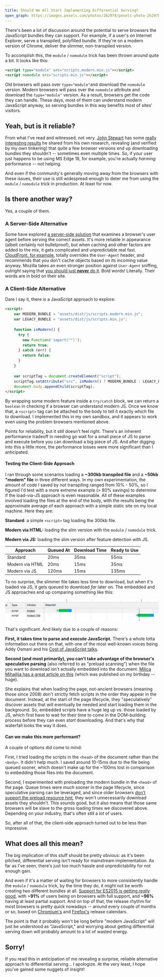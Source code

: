 ```yaml
---
title: Should We All Start Implementing Differential Serving?
open_graph: https://images.pexels.com/photos/262978/pexels-photo-262978.jpeg?auto=compress&cs=tinysrgb&dpr=3&h=1200&w=1200
---
```


There's been a lot of discussion around the potential to serve browsers the JavaScript bundles they can support. For example, if a user's on Internet Explorer, serve a transpiled, polyfilled bundle. If they're on a modern version of Chrome, deliver the slimmer, non-transpiled version.

To accomplish this, the `module` / `nomodule` trick has been thrown around quite a bit. It looks like this:

```html
<script type="module" src="scripts.modern.min.js"></script>
<script nomodule src="scripts.min.js"></script>
```

Old browsers will pass over `type="module"`and download the `nomodule` version. Modern browsers will pass over the `nomodule` attribute and download the `type="module"` version. As a result, browsers get the code they can handle. These days, most of them can understand modern JavaScript anyway, so serving bundles in this way benefits most of sites' visitors.

## Yeah, but is it reliable?

From what I've read and witnessed, not very. [John Stewart](https://www.johnstewart.dev/) has some [really interesting results](https://github.com/johnstew/differential-serving#tests) he shared from his own research, revealing (and verified by my own tinkering) that quite a few browser versions end up downloading bundles they shouldn't -- sometimes even multiple times. So, if your user just happens to be using MS Edge 18, for example, you're actually _harming_ performance -- not helping.

And even if the community's generally moving away from the browsers with these issues, their use is still widespread enough to deter me from using the `module` / `nomodule` trick in production. At least for now.

## Is there another way?

Yes, a couple of them.

### A Server-Side Alternative

Some have explored [a server-side solution](https://www.johnstewart.dev/differential-serving#alternative-approach) that examines a browser's user agent before serving the correct assets. It's more reliable in appearance (albeit certainly not bulletproof), but when caching and other factors are added to the mix, it gets complicated and unpredictable real fast. [CloudFront, for example](https://docs.aws.amazon.com/AmazonCloudFront/latest/DeveloperGuide/RequestAndResponseBehaviorCustomOrigin.html#request-custom-user-agent-header), totally overrides the `User-Agent` header, and recommends that you don't cache objects based on its incoming value anyway. Mozilla takes an even stronger position against `User-Agent` sniffing, outright saying that [you should just **never** do it](https://developer.mozilla.org/en-US/docs/Web/HTTP/Browser_detection_using_the_user_agent#Considerations_before_using_browser_detection). Bold words! Literally. Their words are in bold on their site.

### A Client-Side Alternative

Dare I say it, there _is_ a JavaScript approach to explore:

```html
<script>
    var MODERN_BUNDLE = "assets/dist/js/scripts.modern.min.js";
    var LEGACY_BUNDLE = "assets/dist/js/scripts.min.js";

    function isModern() {
      try {
        new Function('import("")');
        return true;
      } catch (err) {
        return false;
      }
    }

    var scriptTag = document.createElement("script");
    scriptTag.setAttribute("src", isModern() ? MODERN_BUNDLE : LEGACY_BUNDLE);
    document.body.appendChild(scriptTag);
</script>
```

By wrapping some modern feature inside a `try/catch` block, we can return a `boolean` in checking if a browser can understand modern JS. Once we know that, a `<script>` tag can be attached to the body to tell it exactly which file to download. I implemented this in my own sandbox, and it appears to work even using the problem browsers mentioned above.

Points for reliability, but it still doesn't feel right. There's an inherent performance tradeoff in needing go wait for a small piece of JS to parse and execute before you can download a big piece of JS. And after digging into this a little more, the performance losses were more significant than I anticipated.

#### Testing the Client-Side Approach

I ran through some scenarios loading a **~300kb transpiled file** and a **~50kb "modern" file** in three different ways. In my own experimentation, the amount of code I saved by not transpiling ranged from 10% - 50%, so I figured I'd test with a more extreme example (> 80% savings) to determine if the load-via-JS approach is even reasonable. All of these examples involved loading the files at the end of the body, with the results being the approximate average of each approach with a simple static site on my local machine. Here they are:

**Standard**: a simple `<script>` tag loading the 300kb file.

**Modern via HTML:** loading the slim version with the `module` / `nomodule` trick.

**Modern via JS:** loading the slim version after feature detection with JS.

Approach   | Queued At | Download Time | Ready to Use
------ | ------ | ------ | ------ 
Standard | 20ms | 35ms | 55ms
Modern via HTML | 20ms | 15ms | 35ms
Modern via JS | 120ms | 15ms | 135ms

To no surprise, the slimmer file takes less time to download, but when it's loaded via JS, it gets queued to download _far_ later on. The embedded and JS approaches end up comparing something like this:

![Browser Waterfall](waterfall.jpg)

That's significant. And likely due to a couple of reasons:

**First, it takes time to parse and execute JavaScript.** There's a whole lotta information out there on that, with one of the most well-known voices being Addy Osmani and his [Cost of JavaScript talks](https://v8.dev/blog/cost-of-javascript-2019).

**Second (and most primarily), you can't take advantage of the browser's speculative parsing** (also referred to as "preload scanning") when the file you want to download isn't actually embedded into the document. [Milica Mihajlija has a great article on this](https://hacks.mozilla.org/2017/09/building-the-dom-faster-speculative-parsing-async-defer-and-preload/) (which was published on my birthday -- huge).

She explains that when loading the page, not-ancient browsers (meaning those since 2008) don't strictly fetch scripts in the order they appear in the document. Instead, at the start of the page lifecycle, they "speculatively" discover assets that will eventually be needed and start loading them in the background. So, embedded scripts have a huge leg up vs. those loaded by JS, which first have to wait for their time to come in the DOM-building process before they can even _start_ downloading. And that's why that waterfall looks the way it does.

#### Can we make this more performant?

A couple of options did come to mind: 

First, I tried loading the scripts in the `<head>` of the document rather than the `<body>`. It didn't help much. I saved around 10-15ms due to the file being queued sooner, which doesn't make up for the ~100ms lost in comparison to embedding those files into the document.

Second, I experimented with preloading the modern bundle in the `<head>` of the page. Queue times were _much_ sooner in the page lifecycle, since speculative parsing can be leveraged, and since older browsers [don't support the preload resource hint](https://caniuse.com/#feat=link-rel-preload), they won't unnecessarily download assets they shouldn't. This sounds good, but it also means that those same browsers will be slave to the gross loading times we discovered above. Depending on your industry, that's often still a _lot_ of users.

So, after all of that, the client-side approach turned out to be less than impressive. 

## What does all this mean?

The big implication of this stuff should be pretty obvious: as it's been pitched, differential serving isn't ready for mainstream implementation. As far as I've seen, there's just too much hassle and unpredictability for not enough gain.

And even if it's a matter of waiting for browsers to more consistently handle the `module` / `nomodule` trick, by the time they do, it might not be worth creating two different bundles at all. [Support for ES2015 is getting _really_ good](https://caniuse.com/#feat=es6), with **~91%** of users being on browsers with full support, and **~96%** having at least partial support. And on top of that, the release rhythm for most browsers is pretty quick nowadays -- around every couple of months or so, based on [Chromium's](https://www.chromium.org/developers/calendar) and [Firefox's](https://wiki.mozilla.org/Release_Management/Calendar) release calendars. 

The point is that it probably won't be long before "modern JavaScript" will just be understood as "JavaScript," and worrying about getting differential serving down will probably amount to a lot of wasted energy.

## Sorry!

If you read this in anticipation of me revealing a surprise, reliable alternative approach to differential serving... I apologize. At the very least, I hope you've gained some nuggets of insight!
